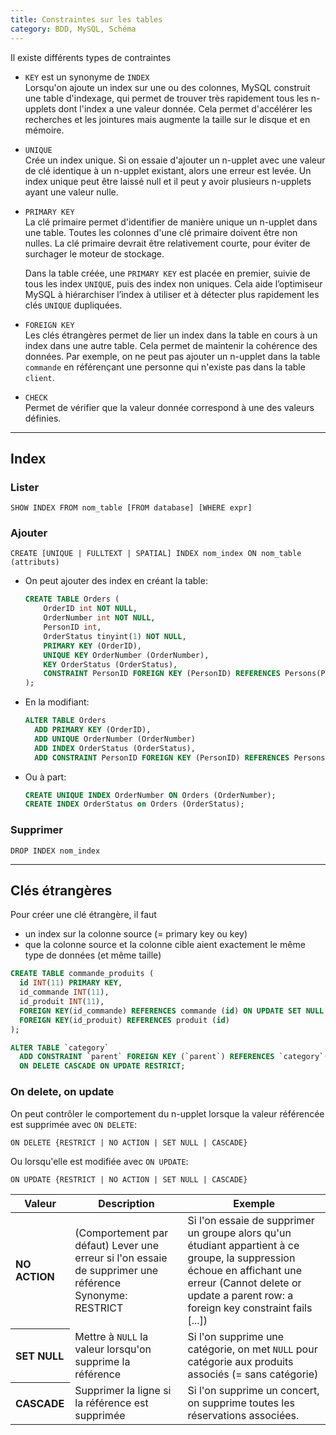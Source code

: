```yaml
---
title: Constraintes sur les tables
category: BDD, MySQL, Schéma
---
```


Il existe différents types de contraintes

* `KEY` est un synonyme de `INDEX`  
  Lorsqu'on ajoute un index sur une ou des colonnes, MySQL construit une table d'indexage, qui permet de trouver très rapidement tous les n-upplets dont l'index a une valeur donnée. Cela permet d'accélérer les recherches et les jointures mais augmente la taille sur le disque et en mémoire.

* `UNIQUE`  
  Crée un index unique. Si on essaie d'ajouter un n-upplet avec une valeur de clé identique à un n-upplet existant, alors une erreur est levée. Un index unique peut être laissé null et il peut y avoir plusieurs n-upplets ayant une valeur nulle.

* `PRIMARY KEY`  
  La clé primaire permet d'identifier de manière unique un n-upplet dans une table. Toutes les colonnes d'une clé primaire doivent être non nulles. La clé primaire devrait être relativement courte, pour éviter de surchager le moteur de stockage.

  Dans la table créée, une `PRIMARY KEY` est placée en premier, suivie de tous les index `UNIQUE`, puis des index non uniques. Cela aide l’optimiseur MySQL à hiérarchiser l’index à utiliser et à détecter plus rapidement les clés `UNIQUE` dupliquées.

* `FOREIGN KEY`  
  Les clés étrangères permet de lier un index dans la table en cours à un index dans une autre table. Cela permet de maintenir la cohérence des données. Par exemple, on ne peut pas ajouter un n-upplet dans la table `commande` en référençant une personne qui n'existe pas dans la table `client`.

* `CHECK`  
  Permet de vérifier que la valeur donnée correspond à une des valeurs définies.

---

## Index

### Lister

    SHOW INDEX FROM nom_table [FROM database] [WHERE expr]

### Ajouter

    CREATE [UNIQUE | FULLTEXT | SPATIAL] INDEX nom_index ON nom_table (attributs)

* On peut ajouter des index en créant la table:

  ``` sql
  CREATE TABLE Orders (
      OrderID int NOT NULL,
      OrderNumber int NOT NULL,
      PersonID int,
      OrderStatus tinyint(1) NOT NULL,
      PRIMARY KEY (OrderID),
      UNIQUE KEY OrderNumber (OrderNumber),
      KEY OrderStatus (OrderStatus),
      CONSTRAINT PersonID FOREIGN KEY (PersonID) REFERENCES Persons(PersonID)
  ); 
  ```

* En la modifiant:

  ``` sql
  ALTER TABLE Orders
    ADD PRIMARY KEY (OrderID),
    ADD UNIQUE OrderNumber (OrderNumber)
    ADD INDEX OrderStatus (OrderStatus),
    ADD CONSTRAINT PersonID FOREIGN KEY (PersonID) REFERENCES Persons(PersonID);
  ```

* Ou à part:

  ``` sql
  CREATE UNIQUE INDEX OrderNumber ON Orders (OrderNumber);
  CREATE INDEX OrderStatus on Orders (OrderStatus);
  ```

### Supprimer

    DROP INDEX nom_index

---

## Clés étrangères

Pour créer une clé étrangère, il faut
- un index sur la colonne source (= primary key ou key)
- que la colonne source et la colonne cible aient exactement le même type de données (et même taille)

``` sql
CREATE TABLE commande_produits (
  id INT(11) PRIMARY KEY,
  id_commande INT(11),
  id_produit INT(11),
  FOREIGN KEY(id_commande) REFERENCES commande (id) ON UPDATE SET NULL ON DELETE CASCADE,
  FOREIGN KEY(id_produit) REFERENCES produit (id)
);
```

``` sql
ALTER TABLE `category`
  ADD CONSTRAINT `parent` FOREIGN KEY (`parent`) REFERENCES `category`(`id`)
  ON DELETE CASCADE ON UPDATE RESTRICT; 
```

### On delete, on update

On peut contrôler le comportement du n-upplet lorsque la valeur référencée est supprimée avec `ON DELETE`:

    ON DELETE {RESTRICT | NO ACTION | SET NULL | CASCADE}

Ou lorsqu'elle est modifiée avec `ON UPDATE`:

    ON UPDATE {RESTRICT | NO ACTION | SET NULL | CASCADE}

<table>
  <thead>
    <tr>
      <th>Valeur</th>
      <th>Description</th>
      <th>Exemple</th>
    </tr>
  </thead>
  <tbody>
    <tr>
      <th align="left">NO ACTION</th>
      <td>(Comportement par défaut) Lever une erreur si l'on essaie de supprimer une référence<br>Synonyme: RESTRICT</td>
      <td>Si l'on essaie de supprimer un groupe alors qu'un étudiant appartient à ce groupe, la suppression échoue en affichant une erreur (Cannot delete or update a parent row: a foreign key constraint fails [...])</td>
    </tr>
    <tr>
      <th align="left">SET NULL</th>
      <td>Mettre à <code>NULL</code> la valeur lorsqu'on supprime la référence</td>
      <td>Si l'on supprime une catégorie, on met <code>NULL</code> pour catégorie aux produits associés (= sans catégorie)</td>
    </tr>
    <tr>
      <th align="left">CASCADE</th>
      <td>Supprimer la ligne si la référence est supprimée</td>
      <td>Si l'on supprime un concert, on supprime toutes les réservations associées.</td>
    </tr>
  </tbody>
</table>